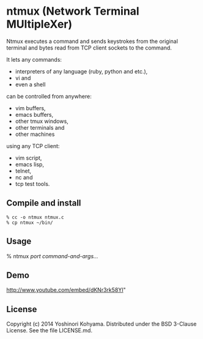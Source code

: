 # ntmux (Network Terminal MUltipleXer)

Ntmux executes a command and sends keystrokes from the original terminal and bytes read from TCP client sockets to the command.

It lets any commands:

* interpreters of any language (ruby, python and etc.),
* vi and
* even a shell

can be controlled from anywhere:

* vim buffers,
* emacs buffers,
* other tmux windows,
* other terminals and
* other machines

using any TCP client:

* vim script,
* emacs lisp,
* telnet,
* nc and
* tcp test tools.

## Compile and install

    % cc -o ntmux ntmux.c
    % cp ntmux ~/bin/

## Usage

% ntmux *port* *command-and-args...*

## Demo

http://www.youtube.com/embed/dKNr3rk58YI"

## License

Copyright (c) 2014 Yoshinori Kohyama.  Distributed under the BSD 3-Clause License.  See the file LICENSE.md.

